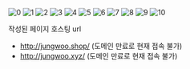 ![0](https://user-images.githubusercontent.com/55908720/153754111-b05c68d1-fe24-4699-934a-a773bfc70a1c.png)
![1](https://user-images.githubusercontent.com/55908720/153747374-89f8b02e-4567-4e34-9db1-cc994f43f399.png)
![2](https://user-images.githubusercontent.com/55908720/153747379-4de3d3d0-4bed-4114-965f-ed7482ca9200.png)
![3](https://user-images.githubusercontent.com/55908720/153747384-c2bf41d6-d842-480e-a7ce-d856a0271360.png)
![4](https://user-images.githubusercontent.com/55908720/153747387-e84ac7a6-cdb4-4a2f-92f5-807df8d5254b.png)
![5](https://user-images.githubusercontent.com/55908720/153747395-13c76bd3-1ac2-4184-b6a5-4d24b09338a5.png)
![6](https://user-images.githubusercontent.com/55908720/153747400-485bc46b-4945-4c97-ac9b-7f1dd8a6d2c0.png)
![7](https://user-images.githubusercontent.com/55908720/153747403-547f72f7-2740-4799-98a8-20d518333b61.png)
![8](https://user-images.githubusercontent.com/55908720/153747405-f0119a30-cb6d-471e-9ca9-1149ac985389.png)
![9](https://user-images.githubusercontent.com/55908720/153747407-abef01f8-dde0-4c9a-a08d-0f82fc49b2fd.png)
![10](https://user-images.githubusercontent.com/55908720/153747410-8b6f8810-719f-4dae-abf3-a30e28194f34.png)

작성된 페이지 호스팅 url
- http://jungwoo.shop/ (도메인 만료로 현재 접속 불가)
- http://jungwoo.xyz/ (도메인 만료로 현재 접속 불가)
